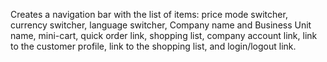 Creates a navigation bar with the list of items: price mode switcher, currency switcher, language switcher, Company name and Business Unit name, mini-cart, quick order link, shopping list, company account link, link to the customer profile, link to the shopping list, and login/logout link.
